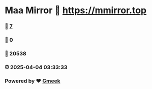 # Maa Mirror :link: https://mmirror.top 
### :page_facing_up: [7](https://mmirror.top/tag.html) 
### :speech_balloon: 0 
### :hibiscus: 20538 
### :alarm_clock: 2025-04-04 03:33:33 
### Powered by :heart: [Gmeek](https://github.com/Meekdai/Gmeek)

